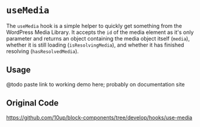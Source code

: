 # `useMedia`

The `useMedia` hook is a simple helper to quickly get something from the WordPress Media Library. It accepts the `id` of the media element as it's only parameter and returns an object containing the media object itself (`media`), whether it is still loading (`isResolvingMedia`), and whether it has finished resolving (`hasResolvedMedia`).

## Usage

@todo paste link to working demo here; probably on documentation site

## Original Code

<https://github.com/10up/block-components/tree/develop/hooks/use-media>
